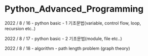 # Python_Advanced_Programming
2022 / 8 / 16 - python basic - 1  기초문법(variable, control flow, loop, recursion etc..) 

2022 / 8 / 17 - python basic - 2  기초문법(module, file etc..)  

2022 / 8 / 18 - algorithm - path length problem (graph theory)
